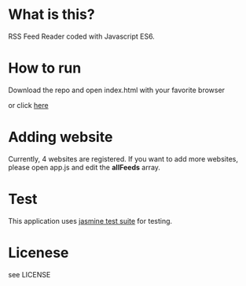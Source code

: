 # What is this?

RSS Feed Reader coded with Javascript ES6.

# How to run

Download the repo and open index.html with your favorite browser

or click [here](http://chikashi.net)

# Adding website

Currently, 4 websites are registered.
If you want to add more websites, please open app.js and edit the **allFeeds** array.

# Test

This application uses [jasmine test suite](https://jasmine.github.io/2.0/introduction.html) for testing.

# Licenese

see LICENSE